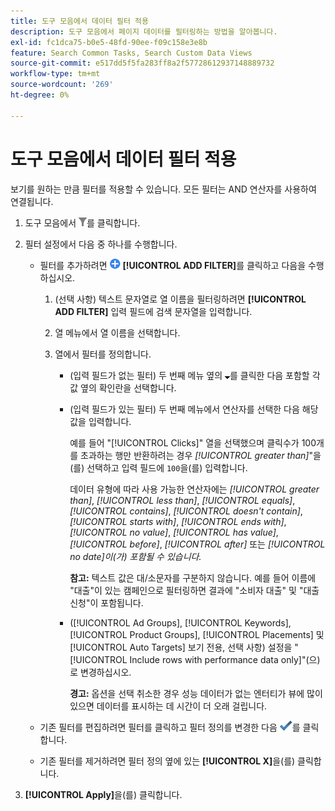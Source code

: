 ```yaml
---
title: 도구 모음에서 데이터 필터 적용
description: 도구 모음에서 페이지 데이터를 필터링하는 방법을 알아봅니다.
exl-id: fc1dca75-b0e5-48fd-90ee-f09c158e3e8b
feature: Search Common Tasks, Search Custom Data Views
source-git-commit: e517dd5f5fa283ff8a2f57728612937148889732
workflow-type: tm+mt
source-wordcount: '269'
ht-degree: 0%

---
```


# 도구 모음에서 데이터 필터 적용

보기를 원하는 만큼 필터를 적용할 수 있습니다. 모든 필터는 AND 연산자를 사용하여 연결됩니다.

1. 도구 모음에서 ![필터](/help/search-social-commerce/assets/filter.png "필터")를 클릭합니다.

1. 필터 설정에서 다음 중 하나를 수행합니다.

   * 필터를 추가하려면 ![필터 추가](/help/search-social-commerce/assets/add.png "필터 추가") **[!UICONTROL ADD FILTER]**&#x200B;를 클릭하고 다음을 수행하십시오.

      1. (선택 사항) 텍스트 문자열로 열 이름을 필터링하려면 **[!UICONTROL ADD FILTER]** 입력 필드에 검색 문자열을 입력합니다.

      1. 열 메뉴에서 열 이름을 선택합니다.

      1. 열에서 필터를 정의합니다.

         * (입력 필드가 없는 필터) 두 번째 메뉴 옆의 ![아래쪽 화살표](/help/search-social-commerce/assets/arrow-down-expand.png "아래쪽 화살표")를 클릭한 다음 포함할 각 값 옆의 확인란을 선택합니다.

         * (입력 필드가 있는 필터) 두 번째 메뉴에서 연산자를 선택한 다음 해당 값을 입력합니다.

           예를 들어 &quot;[!UICONTROL Clicks]&quot; 열을 선택했으며 클릭수가 100개를 초과하는 행만 반환하려는 경우 *[!UICONTROL greater than]*&quot;을(를) 선택하고 입력 필드에 `100`을(를) 입력합니다.

           데이터 유형에 따라 사용 가능한 연산자에는 *[!UICONTROL greater than]*, *[!UICONTROL less than]*, *[!UICONTROL equals]*, *[!UICONTROL contains]*, *[!UICONTROL doesn't contain]*, *[!UICONTROL starts with]*, *[!UICONTROL ends with]*, *[!UICONTROL no value]*, *[!UICONTROL has value]*, *[!UICONTROL before]*, *[!UICONTROL after]* 또는 *[!UICONTROL no date]이(가) 포함될 수 있습니다.*

           **참고:** 텍스트 값은 대/소문자를 구분하지 않습니다. 예를 들어 이름에 &quot;대출&quot;이 있는 캠페인으로 필터링하면 결과에 &quot;소비자 대출&quot; 및 &quot;대출 신청&quot;이 포함됩니다.

         * ([!UICONTROL Ad Groups], [!UICONTROL Keywords], [!UICONTROL Product Groups], [!UICONTROL Placements] 및 [!UICONTROL Auto Targets] 보기 전용, 선택 사항) 설정을 &quot;[!UICONTROL Include rows with performance data only]&quot;(으)로 변경하십시오.

           **경고:** 옵션을 선택 취소한 경우 성능 데이터가 없는 엔터티가 뷰에 많이 있으면 데이터를 표시하는 데 시간이 더 오래 걸립니다.

   * 기존 필터를 편집하려면 필터를 클릭하고 필터 정의를 변경한 다음 ![필터 업데이트](/help/search-social-commerce/assets/select.png "필터 업데이트")를 클릭합니다.

   * 기존 필터를 제거하려면 필터 정의 옆에 있는 **[!UICONTROL X]**&#x200B;을(를) 클릭합니다.

1. **[!UICONTROL Apply]**&#x200B;을(를) 클릭합니다.
